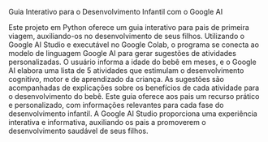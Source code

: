 Guia Interativo para o Desenvolvimento Infantil com o Google AI

Este projeto em Python oferece um guia interativo para pais de primeira viagem, auxiliando-os no desenvolvimento de seus filhos. Utilizando o Google AI Studio e executável no Google Colab, o programa se conecta ao modelo de linguagem Google AI para gerar sugestões de atividades personalizadas.
O usuário informa a idade do bebê em meses, e o Google AI elabora uma lista de 5 atividades que estimulam o desenvolvimento cognitivo, motor e de aprendizado da criança. As sugestões são acompanhadas de explicações sobre os benefícios de cada atividade para o desenvolvimento do bebê.
Este guia oferece aos pais um recurso prático e personalizado, com informações relevantes para cada fase do desenvolvimento infantil. A Google AI Studio proporciona uma experiência interativa e informativa, auxiliando os pais a promoverem o desenvolvimento saudável de seus filhos.
